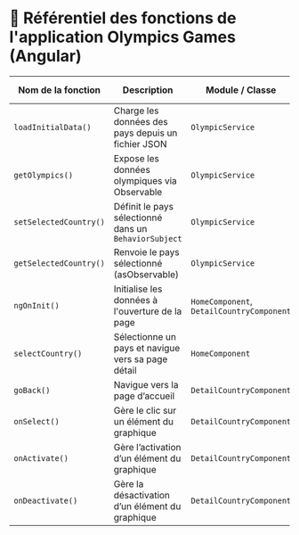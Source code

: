 # 📘 Référentiel des fonctions de l'application Olympics Games (Angular)

| Nom de la fonction       | Description                                                                 | Module / Classe                               | Type de retour                         | Paramètres (arguments)                       |
|--------------------------|-----------------------------------------------------------------------------|-------------------------------------|----------------------------------------|----------------------------------------------|
| `loadInitialData()`      | Charge les données des pays depuis un fichier JSON                         | `OlympicService`                     | `Observable<Country[]>`                | Aucun                                        |
| `getOlympics()`          | Expose les données olympiques via Observable                               | `OlympicService`                     | `Observable<Country[] \| null>`        | Aucun                                        |
| `setSelectedCountry()`   | Définit le pays sélectionné dans un `BehaviorSubject`                      | `OlympicService`                     | `void`                                 | `country: Country`                           |
| `getSelectedCountry()`   | Renvoie le pays sélectionné (asObservable)                                 | `OlympicService`                     | `Observable<Country \| null>`          | Aucun                                        |
| `ngOnInit()`             | Initialise les données à l'ouverture de la page                            | `HomeComponent`, `DetailCountryComponent`             | `void`                                 | Aucun                                        |
| `selectCountry()`        | Sélectionne un pays et navigue vers sa page détail                         | `HomeComponent`                      | `void`                                 | `event: { name: string }`                    |
| `goBack()`               | Navigue vers la page d’accueil                                             | `DetailCountryComponent`             | `void`                                 | Aucun                                        |
| `onSelect()`             | Gère le clic sur un élément du graphique                                   | `DetailCountryComponent`             | `void`                                 | `event: any`                                 |
| `onActivate()`           | Gère l’activation d’un élément du graphique                                | `DetailCountryComponent`             | `void`                                 | `event: any`                                 |
| `onDeactivate()`         | Gère la désactivation d’un élément du graphique                            | `DetailCountryComponent`             | `void`                                 | `event: any`                                 |